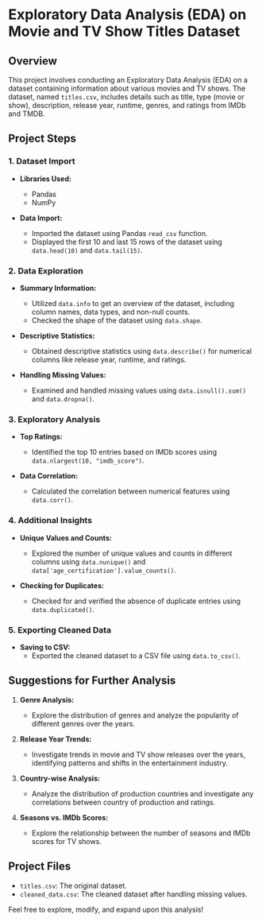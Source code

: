 # Exploratory Data Analysis (EDA) on Movie and TV Show Titles Dataset

## Overview
This project involves conducting an Exploratory Data Analysis (EDA) on a dataset containing information about various movies and TV shows. The dataset, named `titles.csv`, includes details such as title, type (movie or show), description, release year, runtime, genres, and ratings from IMDb and TMDB.

## Project Steps

### 1. Dataset Import
- **Libraries Used:**
  - Pandas
  - NumPy

- **Data Import:**
  - Imported the dataset using Pandas `read_csv` function.
  - Displayed the first 10 and last 15 rows of the dataset using `data.head(10)` and `data.tail(15)`.

### 2. Data Exploration
- **Summary Information:**
  - Utilized `data.info` to get an overview of the dataset, including column names, data types, and non-null counts.
  - Checked the shape of the dataset using `data.shape`.

- **Descriptive Statistics:**
  - Obtained descriptive statistics using `data.describe()` for numerical columns like release year, runtime, and ratings.

- **Handling Missing Values:**
  - Examined and handled missing values using `data.isnull().sum()` and `data.dropna()`.

### 3. Exploratory Analysis
- **Top Ratings:**
  - Identified the top 10 entries based on IMDb scores using `data.nlargest(10, "imdb_score")`.

- **Data Correlation:**
  - Calculated the correlation between numerical features using `data.corr()`.

### 4. Additional Insights
- **Unique Values and Counts:**
  - Explored the number of unique values and counts in different columns using `data.nunique()` and `data['age_certification'].value_counts()`.

- **Checking for Duplicates:**
  - Checked for and verified the absence of duplicate entries using `data.duplicated()`.

### 5. Exporting Cleaned Data
- **Saving to CSV:**
  - Exported the cleaned dataset to a CSV file using `data.to_csv()`.

## Suggestions for Further Analysis
1. **Genre Analysis:**
   - Explore the distribution of genres and analyze the popularity of different genres over the years.

2. **Release Year Trends:**
   - Investigate trends in movie and TV show releases over the years, identifying patterns and shifts in the entertainment industry.

3. **Country-wise Analysis:**
   - Analyze the distribution of production countries and investigate any correlations between country of production and ratings.

4. **Seasons vs. IMDb Scores:**
   - Explore the relationship between the number of seasons and IMDb scores for TV shows.

## Project Files
- `titles.csv`: The original dataset.
- `cleaned_data.csv`: The cleaned dataset after handling missing values.

Feel free to explore, modify, and expand upon this analysis!
